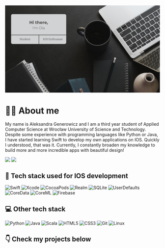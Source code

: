 ![Background](BackgroundImage.png)

# 👩‍💻 About me

My name is Aleksandra Generowicz and I am a third year student of Applied Computer Science at Wrocław University of Science and Technology. Despite some experience with programming languages like Python or Java, I have started learning Swift to develop my own applications on IOS. Quickly I understood, that was it. Currently, I constantly broaden my knowledge to build more and more incredible apps with beautiful design!


 <a href="https://www.linkedin.com/in/aleksandra-generowicz-6a7645215/"><img src="https://img.shields.io/badge/linkedin-%230077B5.svg?style=for-the-badge&logo=linkedin&logoColor=white" /></a>
  <a href="mailto:o.generowicz@gmail.com"><img src="https://img.shields.io/badge/o.generowicz@gmail.com-D14836?style=for-the-badge&logo=gmail&logoColor=white" /></a>


## 📲 Tech stack used for IOS development
![Swift](https://img.shields.io/badge/swift-F54A2A?style=for-the-badge&logo=swift&logoColor=white)
![Xcode](https://img.shields.io/badge/Xcode-007ACC?style=for-the-badge&logo=Xcode&logoColor=white)
![CocoaPods](https://img.shields.io/badge/CocoaPods-%23E99497?style=for-the-badge&logo=CocoaPods&logoColor=white)
![Realm](https://img.shields.io/badge/Realm-39477F?style=for-the-badge&logo=realm&logoColor=white)
![SQLite](https://img.shields.io/badge/sqlite-%2307405e.svg?style=for-the-badge&logo=sqlite&logoColor=white)
![UserDefaults](https://img.shields.io/badge/UserDefaults-%23343A40?style=for-the-badge&logo=UserDefaults&logoColor=white)
![CoreData](https://img.shields.io/badge/coredata-%23002366.svg?style=for-the-badge&logo=coreData&logoColor=white)
![CoreML](https://img.shields.io/badge/coreml-%2371EFA3.svg?style=for-the-badge&logo=coreml&logoColor=white)
![Firebase](https://img.shields.io/badge/firebase-%23039BE5.svg?style=for-the-badge&logo=firebase)

## 💻 Other tech stack
![Python](https://img.shields.io/badge/python-3670A0?style=for-the-badge&logo=python&logoColor=ffdd54)
![Java](https://img.shields.io/badge/java-%23ED8B00.svg?style=for-the-badge&logo=java&logoColor=white)
![Scala](https://img.shields.io/badge/scala-%23DC322F.svg?style=for-the-badge&logo=scala&logoColor=white)
![HTML5](https://img.shields.io/badge/html5-%23E34F26.svg?style=for-the-badge&logo=html5&logoColor=white)
![CSS3](https://img.shields.io/badge/css3-%231572B6.svg?style=for-the-badge&logo=css3&logoColor=white)
![Git](https://img.shields.io/badge/git-%23F05033.svg?style=for-the-badge&logo=git&logoColor=white)
![Linux](https://img.shields.io/badge/Linux-FCC624?style=for-the-badge&logo=linux&logoColor=black)

## 👇 Check my projects below

<!--
**ale-gen/ale-gen** is a ✨ _special_ ✨ repository because its `README.md` (this file) appears on your GitHub profile.

Here are some ideas to get you started:

- 🔭 I’m currently working on ...
- 🌱 I’m currently learning ...
- 👯 I’m looking to collaborate on ...
- 🤔 I’m looking for help with ...
- 💬 Ask me about ...
- 📫 How to reach me: ...
- 😄 Pronouns: ...
- ⚡ Fun fact: ...
-->
